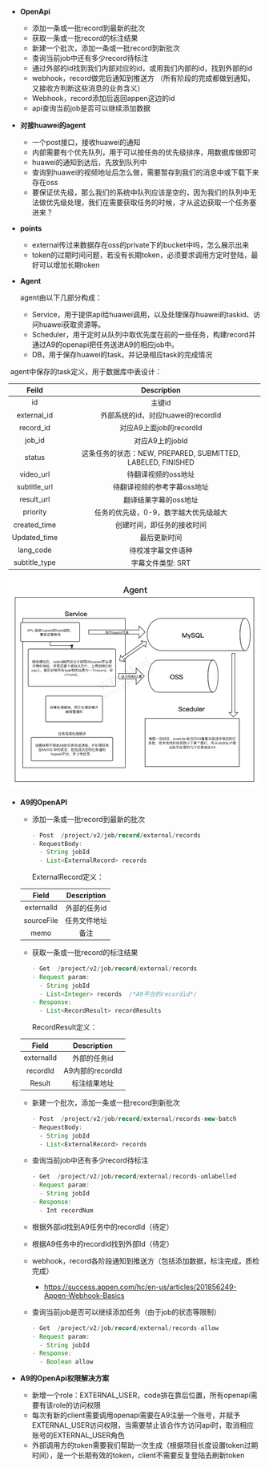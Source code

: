 - **OpenApi**
  - 添加一条或一批record到最新的批次
  - 获取一条或一批record的标注结果
  - 新建一个批次，添加一条或一批record到新批次
  - 查询当前job中还有多少record待标注
  - 通过外部的id找到我们内部对应的id，或用我们内部的id，找到外部的id
  - webhook，record做完后通知到推送方 （所有阶段的完成都做到通知，又接收方判断这些消息的业务含义）
  - Webhook，record添加后返回appen这边的id
  - api查询当前job是否可以继续添加数据



- **对接huawei的agent**
  - 一个post接口，接收huawei的通知
  - 内部需要有个优先队列，用于可以按任务的优先级排序，用数据库做即可
  - huawei的通知到达后，先放到队列中
  - 查询到huawei的视频地址后怎么做，需要暂存到我们的消息中或下载下来存在oss
  - 要保证优先级，那么我们的系统中队列应该是空的，因为我们的队列中无法做优先级处理，我们在需要获取任务的时候，才从这边获取一个任务塞进来？





- **points**
  - external传过来数据存在oss的private下的bucket中吗，怎么展示出来
  - token的过期时间问题，若没有长期token，必须要求调用方定时登陆，最好可以增加长期token





- **Agent**

  agent由以下几部分构成：

  - Service，用于提供api给huawei调用，以及处理保存huawei的taskid、访问huawei获取资源等。
  - Scheduler，用于定时从队列中取优先度在前的一些任务，构建record并通过A9的openapi把任务送进A9的相应job中。
  - DB，用于保存huawei的task，并记录相应task的完成情况



​       agent中保存的task定义，用于数据库中表设计：

|     Feild     |                         Description                         |
| :-----------: | :---------------------------------------------------------: |
|      id       |                           主键id                            |
|  external_id  |             外部系统的id，对应huawei的recordId              |
|   record_id   |                   对应A9上面job的recordId                   |
|    job_id     |                       对应A9上的jobId                       |
|    status     | 这条任务的状态：NEW, PREPARED, SUBMITTED, LABELED, FINISHED |
|   video_url   |                     待翻译视频的oss地址                     |
| subtitle_url  |                 待翻译视频的参考字幕oss地址                 |
|  result_url   |                    翻译结果字幕的oss地址                    |
|   priority    |            任务的优先级，0-9，数字越大优先级越大            |
| created_time  |                 创建时间，即任务的接收时间                  |
| Updated_time  |                        最后更新时间                         |
|   lang_code   |                     待校准字幕文件语种                      |
| subtitle_type |                      字幕文件类型: SRT                      |



![img](https://github.com/jiecaoappen/detail-design/blob/master/Huawei/Agent.png)



- **A9的OpenAPI**

  - 添加一条或一批record到最新的批次

    ```java
    - Post  /project/v2/job/record/external/records
    - RequestBody: 
      - String jobId
      - List<ExternalRecord> records
    ```

    ExternalRecord定义：

  |   Field    | Description  |
  | :--------: | :----------: |
  | externalId | 外部的任务id |
  | sourceFile | 任务文件地址 |
  |    memo    |     备注     |

  - 获取一条或一批record的标注结果

    ```java
    - Get  /project/v2/job/record/external/records
    - Request param:
      - String jobId
      - List<Integer> records  /*A9平台的recordid*/
    - Response:
      - List<RecordResult> recordResults
    ```

    RecordResult定义：

  |   Field    |   Description    |
  | :--------: | :--------------: |
  | externalId |   外部的任务id   |
  |  recordId  | A9内部的recordId |
  |   Result   |   标注结果地址   |

  - 新建一个批次，添加一条或一批record到新批次

    ``` java
    - Post  /project/v2/job/record/external/records-new-batch
    - RequestBody: 
      - String jobId
      - List<ExternalRecord> records
    ```

  - 查询当前job中还有多少record待标注

    ```java
    - Get  /project/v2/job/record/external/records-umlabelled
    - Request param:
      - String jobId
    - Response:
      - Int recordNum
    ```

  - 根据外部id找到A9任务中的recordId（待定）

  - 根据A9任务中的recordId找到外部Id（待定）

  - webhook，record各阶段通知到推送方（包括添加数据，标注完成，质检完成）

    - https://success.appen.com/hc/en-us/articles/201856249-Appen-Webhook-Basics

  - 查询当前job是否可以继续添加任务（由于job的状态等限制）

    ```java
    - Get  /project/v2/job/record/external/records-allow
    - Request param:
      - String jobId
    - Response:
      - Boolean allow
    ```



- **A9的OpenApi权限解决方案**
  - 新增一个role：EXTERNAL_USER，code排在靠后位置，所有openapi需要有该role的访问权限
  - 每次有新的client需要调用openapi需要在A9注册一个账号，并赋予EXTERNAL_USER访问权限，当需要禁止该合作方访问api时，取消相应账号的EXTERNAL_USER角色
  - 外部调用方的token需要我们帮助一次生成（根据项目长度设置token过期时间），是一个长期有效的token，client不需要反复登陆去刷新token
